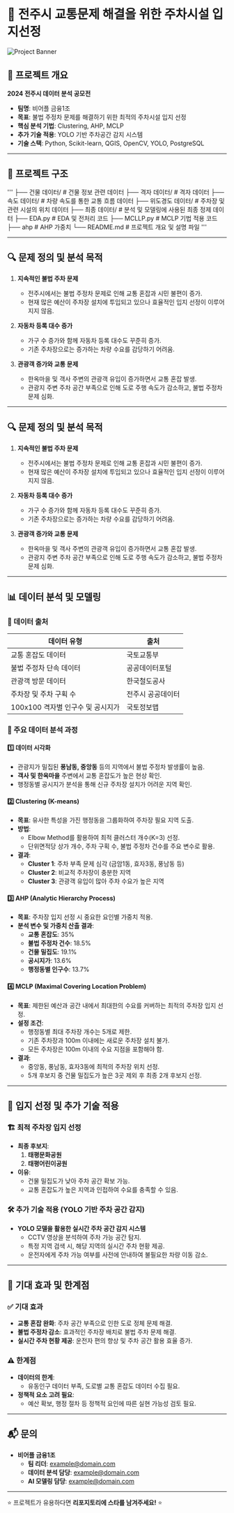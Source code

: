 # 🚗 전주시 교통문제 해결을 위한 주차시설 입지선정

![Project Banner](https://example.com/banner.png)

## 📝 프로젝트 개요
**2024 전주시 데이터 분석 공모전**  

- **팀명**: 비어플 금융1조  
- **목표**: 불법 주정차 문제를 해결하기 위한 최적의 주차시설 입지 선정  
- **핵심 분석 기법**: Clustering, AHP, MCLP  
- **추가 기술 적용**: YOLO 기반 주차공간 감지 시스템  
- **기술 스택**: Python, Scikit-learn, QGIS, OpenCV, YOLO, PostgreSQL  

---

## 📂 프로젝트 구조
'''
├── 건물 데이터/     # 건물 정보 관련 데이터
├── 격자 데이터/     # 격자 데이터
├── 속도 데이터/     # 차량 속도를 통한 교통 흐름 데이터
├── 위도경도 데이터/ # 주차장 및 관련 시설의 위치 데이터
├── 최종 데이터/     # 분석 및 모델링에 사용된 최종 정제 데이터
├── EDA.py           # EDA 및 전처리 코드
├── MCLLP.py         # MCLP 기법 적용 코드
├── ahp              # AHP 가중치
└── README.md        # 프로젝트 개요 및 설명 파일
'''



---

## 🔍 문제 정의 및 분석 목적

1. **지속적인 불법 주차 문제**  
   - 전주시에서는 불법 주정차 문제로 인해 교통 혼잡과 시민 불편이 증가.  
   - 현재 많은 예산이 주차장 설치에 투입되고 있으나 효율적인 입지 선정이 이루어지지 않음.  

2. **자동차 등록 대수 증가**  
   - 가구 수 증가와 함께 자동차 등록 대수도 꾸준히 증가.  
   - 기존 주차장으로는 증가하는 차량 수요를 감당하기 어려움.  

3. **관광객 증가와 교통 문제**  
   - 한옥마을 및 객사 주변의 관광객 유입이 증가하면서 교통 혼잡 발생.  
   - 관광지 주변 주차 공간 부족으로 인해 도로 주행 속도가 감소하고, 불법 주정차 문제 심화.  


---

## 🔍 문제 정의 및 분석 목적

1. **지속적인 불법 주차 문제**  
   - 전주시에서는 불법 주정차 문제로 인해 교통 혼잡과 시민 불편이 증가.  
   - 현재 많은 예산이 주차장 설치에 투입되고 있으나 효율적인 입지 선정이 이루어지지 않음.  

2. **자동차 등록 대수 증가**  
   - 가구 수 증가와 함께 자동차 등록 대수도 꾸준히 증가.  
   - 기존 주차장으로는 증가하는 차량 수요를 감당하기 어려움.  

3. **관광객 증가와 교통 문제**  
   - 한옥마을 및 객사 주변의 관광객 유입이 증가하면서 교통 혼잡 발생.  
   - 관광지 주변 주차 공간 부족으로 인해 도로 주행 속도가 감소하고, 불법 주정차 문제 심화.  

---

## 📊 데이터 분석 및 모델링

### 📌 데이터 출처
| 데이터 유형 | 출처 |
|------------|--------------------------------|
| 교통 혼잡도 데이터 | 국토교통부 |
| 불법 주정차 단속 데이터 | 공공데이터포털 |
| 관광객 방문 데이터 | 한국철도공사 |
| 주차장 및 주차 구획 수 | 전주시 공공데이터 |
| 100x100 격자별 인구수 및 공시지가 | 국토정보맵 |

### 📌 주요 데이터 분석 과정

#### **1️⃣ 데이터 시각화**
- 관광지가 밀집된 **풍남동, 중앙동** 등의 지역에서 불법 주정차 발생률이 높음.  
- **객사 및 한옥마을** 주변에서 교통 혼잡도가 높은 현상 확인.  
- 행정동별 공시지가 분석을 통해 신규 주차장 설치가 어려운 지역 확인.  

#### **2️⃣ Clustering (K-means)**
- **목표**: 유사한 특성을 가진 행정동을 그룹화하여 주차장 필요 지역 도출.  
- **방법**:  
  - Elbow Method를 활용하여 최적 클러스터 개수(K=3) 선정.  
  - 단위면적당 상가 개수, 주차 구획 수, 불법 주정차 건수를 주요 변수로 활용.  
- **결과**:  
  - **Cluster 1**: 주차 부족 문제 심각 (금암1동, 효자3동, 풍남동 등)  
  - **Cluster 2**: 비교적 주차장이 충분한 지역  
  - **Cluster 3**: 관광객 유입이 많아 주차 수요가 높은 지역  

#### **3️⃣ AHP (Analytic Hierarchy Process)**
- **목표**: 주차장 입지 선정 시 중요한 요인별 가중치 적용.  
- **분석 변수 및 가중치 산출 결과**:
  - **교통 혼잡도**: 35%  
  - **불법 주정차 건수**: 18.5%  
  - **건물 밀집도**: 19.1%  
  - **공시지가**: 13.6%  
  - **행정동별 인구수**: 13.7%  

#### **4️⃣ MCLP (Maximal Covering Location Problem)**
- **목표**: 제한된 예산과 공간 내에서 최대한의 수요를 커버하는 최적의 주차장 입지 선정.  
- **설정 조건**:
  - 행정동별 최대 주차장 개수는 5개로 제한.  
  - 기존 주차장과 100m 이내에는 새로운 주차장 설치 불가.  
  - 모든 주차장은 100m 이내의 수요 지점을 포함해야 함.  
- **결과**:  
  - 중앙동, 풍남동, 효자3동에 최적의 주차장 위치 선정.  
  - 5개 후보지 중 건물 밀집도가 높은 3곳 제외 후 최종 2개 후보지 선정.  

---

## 📌 입지 선정 및 추가 기술 적용

### 🏗️ **최적 주차장 입지 선정**
- **최종 후보지**:  
  1. **태평문화공원**  
  2. **태평어린이공원**  
- **이유**:
  - 건물 밀집도가 낮아 주차 공간 확보 가능.  
  - 교통 혼잡도가 높은 지역과 인접하여 수요를 충족할 수 있음.  

### 🛠 **추가 기술 적용 (YOLO 기반 주차 공간 감지)**
- **YOLO 모델을 활용한 실시간 주차 공간 감지 시스템**  
  - CCTV 영상을 분석하여 주차 가능 공간 탐지.  
  - 특정 지역 검색 시, 해당 지역의 실시간 주차 현황 제공.  
  - 운전자에게 주차 가능 여부를 사전에 안내하여 불필요한 차량 이동 감소.  

---

## 🚀 기대 효과 및 한계점

### ✅ 기대 효과
- **교통 혼잡 완화**: 주차 공간 부족으로 인한 도로 정체 문제 해결.  
- **불법 주정차 감소**: 효과적인 주차장 배치로 불법 주차 문제 해결.  
- **실시간 주차 현황 제공**: 운전자 편의 향상 및 주차 공간 활용 효율 증가.  

### ⚠️ 한계점
- **데이터의 한계**:  
  - 유동인구 데이터 부족, 도로별 교통 혼잡도 데이터 수집 필요.  
- **정책적 요소 고려 필요**:  
  - 예산 확보, 행정 절차 등 정책적 요인에 따른 실현 가능성 검토 필요.  

---

## 📬 문의
- **비어플 금융1조**  
  - **팀 리더**: example@domain.com  
  - **데이터 분석 담당**: example@domain.com  
  - **AI 모델링 담당**: example@domain.com  

---
⭐ 프로젝트가 유용하다면 **리포지토리에 스타를 남겨주세요!** ⭐

